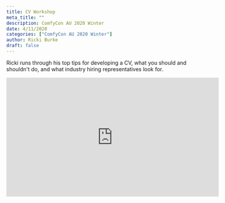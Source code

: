 ```yaml
---
title: CV Workshop
meta_title: ""
description: ComfyCon AU 2020 Winter
date: 4/11/2020
categories: ["ComfyCon AU 2020 Winter"]
author: Ricki Burke
draft: false
---
```

Ricki runs through his top tips for developing a CV, what you should and shouldn't do, and what industry hiring representatives look for. 

<iframe width="560" height="315" src="https://www.youtube.com/embed/NY_IpCNFGYc?si=4SzhQrENWnMlUbcK" title="YouTube video player" frameborder="0" allow="accelerometer; autoplay; clipboard-write; encrypted-media; gyroscope; picture-in-picture; web-share" allowfullscreen></iframe>